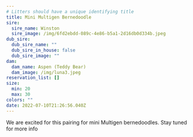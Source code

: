 ```yaml
---
# Litters should have a unique identifying title
title: Mini Multigen Bernedoodle
sire:
  sire_name: Winston
  sire_image: /img/6fd2ebdd-089c-4e86-b5a1-2d16db0d334b.jpeg
dub_sire:
  dub_sire_name: ""
  dub_sire_in_house: false
  dub_sire_image: ""
dam:
  dam_name: Aspen (Teddy Bear)
  dam_image: /img/luna3.jpeg
reservation_list: []
size:
  min: 20
  max: 30
colors: ""
date: 2022-07-10T21:26:56.040Z
---
```

We are excited for this pairing for mini Multigen bernedoodles. Stay tuned for more info